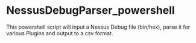 # NessusDebugParser_powershell
This powershell script will input a Nessus Debug file (bin/hex), parse it for various Plugins and output to a csv format. 

